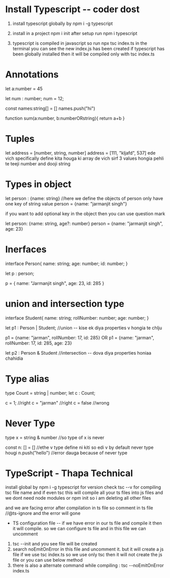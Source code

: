 # Install Typescript -- coder dost

1. install typescript globally by npm i -g typescript
2. install in a project npm i init after setup run npm i typescript 

3. typescript is compiled in javascript so run npx tsc index.ts in the terminal you can see the new index.js has been created if typescript has been globally installed then it will be compiled only with tsc index.ts

# Annotations

let a:number = 45

let num : number;
num = 12;

const names:string[] = []
names.push("hi")

function sum(a:number, b:numberORstring){
    return a+b
}

# Tuples

let address = [number, string, number]
address = [111, "kljafd", 537] ede vich specifically define kita houga ki array de vich sirf 3 values hongia pehli te teeji number and dooji string

# Types in object

let person : {name: string} //here we define the objects of person only have one key of string value
person = {name: "jarmanjit singh"}

if you want to add optional key in the object then you can use question mark

let person: {name: string, age?: number}
person = {name: "jarmanjit singh", age: 23}

# Inerfaces

interface Person{
    name: string;
    age: number;
    id: number;
}

let p : person;

p = {
    name: "Jarmanjit singh",
    age: 23,
    id: 285
}

# union and intersection type

interface Student{
    name: string;
    rollNumber: number;
    age: number;
}

let p1 : Person | Student; //union -- kise ek diya properties v hongia te chlju

p1 = {name: "jarman", rollNumber: 17, id: 285} OR
p1 = {name: "jarman", rollNumber: 17, id: 285, age: 23}

let p2 : Person & Student //intersection -- dova diya properties honiaa chahidia

# Type alias 

type Count = string | number;
let c : Count;

c = 1; //right
c = "jarman" //right
c = false //wrong

# Never Type

type x =  string & number //so type of x is never

const n: [] = [] //ethe v type define ni kiti so edi v by default never type hougi 
n.push("hello") //error dauga because of never type

# TypeScript - Thapa Technical 

install global by npm i -g typescript for version check tsc --v for compiling tsc file name and if even tsc this will compile all your ts files into js files
and we dont need node modules or npm init so i am deleting all other files

and we are facing error after compilation in ts file so comment in ts file //@ts-ignore and the error will gone

* TS configuration file -- if we have error in our ts file and compile it then it will compile. so we can configure ts file and in this file we can uncomment 

1. tsc --init and you see file will be created
2. search noEmitOnError in this file and uncomment it. but it will create a js file if we use tsc index.ts so we use only tsc then it will not create the js file or you can use below method
3. there is also a alternate command while compiling : tsc --noEmitOnError index.ts